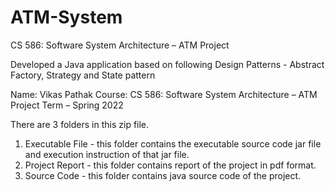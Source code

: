 # ATM-System
CS 586: Software System Architecture – ATM Project

Developed a Java application based on following Design Patterns - 
Abstract Factory, Strategy and State pattern

Name: Vikas Pathak
Course: CS 586: Software System Architecture – ATM Project
Term – Spring 2022

There are 3 folders in this zip file.
1. Executable File - this folder contains the executable source code jar file and execution instruction of that jar file.
2. Project Report - this folder contains report of the project in pdf format.
3. Source Code - this folder contains java source code of the project.


